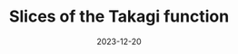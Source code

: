 ---
title: "Slices of the Takagi function"
collection: publications
permalink: /publications/slices-of-takagi
date: 2023-12-20
venue: 'Ergod. Theory Dyn. Syst.'
citation: 'R. Anttila, B. Bárány, A. Käenmäki, (2023). <i>Slices of the Takagi function</i>. Ergod. Theory Dyn. Syst., Published online, 1-32'
info: 'Ergod. Theory Dyn. Syst., (2023) Published online, 1-32'
authors: 'R. Anttila, B. Bárány, A. Käenmäki'
arxiv: 'https://arxiv.org/abs/2305.08181'
paperlink: 'https://doi.org/10.1017/etds.2023.117 '
pdf: '../files/takagi.pdf'
---